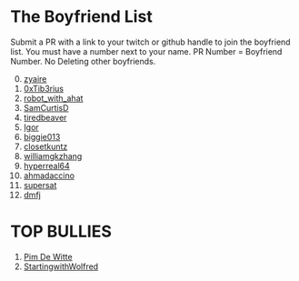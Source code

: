 # The Boyfriend List

Submit a PR with a link to your twitch or github handle to join the boyfriend list. You must have a number next to your name. PR Number = Boyfriend Number. No Deleting other boyfriends. 

0. [zyaire](https://github.com/zyairelai)
1. [0xTib3rius](https://x.com/0xTib3rius)
2. [robot_with_ahat](https://twitch.tv/robot_with_ahat)
3. [SamCurtisD](https://twitch.tv/SamCurtisD)
4. [tiredbeaver](https://twitch.tv/tiredbeaver)
5. [Igor](https://github.com/igorbrigadir)
6. [biggie013](https://twitch.tv/biggie013)
7. [closetkuntz](https://github.com/yeastinfectedtwatz)
8. [williamgkzhang](https://github.com/williamgkzhang)
9. [hyperreal64](https://github.com/hyperreal64)
10. [ahmadaccino](https://docs.google.com/presentation/d/10qTrvAhfkgoVn4c8IchPzbp9U-flCfOC3CMNXv31SuM/edit?usp=sharing)
11. [supersat](https://github.com/supersat)
12. [dmfj](https://github.com/dmfj)

# TOP BULLIES 

<ol>
  <li><a href="https://github.com/endingwithali/boyfriendlist/pull/8">Pim De Witte</a></li>
  <li><a href="https://github.com/endingwithali/boyfriendlist/pull/11">StartingwithWolfred</a></li>
</ol>
